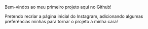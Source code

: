 Bem-vindos ao meu primeiro projeto aqui no Github!

Pretendo recriar a página inicial do Instagram, adicionando algumas preferências minhas para tornar o projeto a minha cara!
